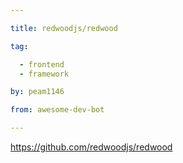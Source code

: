 ```yaml
---

title: redwoodjs/redwood 

tag: 

  - frontend
  - framework 

by: peam1146 

from: awesome-dev-bot 

---
```




https://github.com/redwoodjs/redwood 

